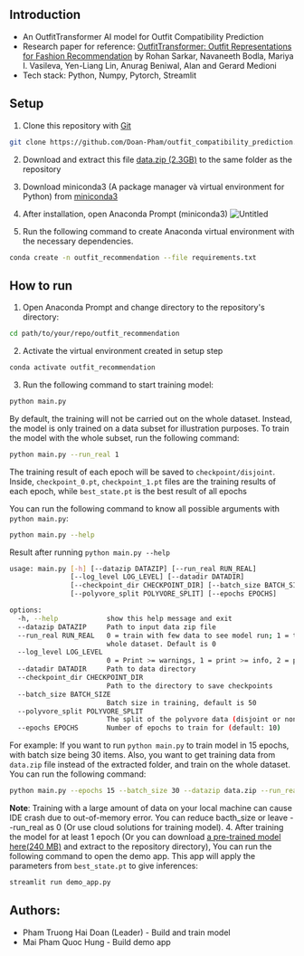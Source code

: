## Introduction
- An OutfitTransformer AI model for Outfit Compatibility Prediction
- Research paper for reference: [OutfitTransformer: Outfit Representations for Fashion Recommendation](https://arxiv.org/abs/2204.04812) by Rohan Sarkar, Navaneeth Bodla, Mariya I. Vasileva, Yen-Liang Lin, Anurag Beniwal, Alan and Gerard Medioni
- Tech stack: Python, Numpy, Pytorch, Streamlit
## Setup
1. Clone this repository with [Git](https://git-scm.com)
```bash
git clone https://github.com/Doan-Pham/outfit_compatibility_prediction.git
```
2. Download and extract this file [data.zip (2.3GB)](https://drive.google.com/file/d/1696cpHFamwTH9ViyUYlPHCvL0X52Ww16/view?usp=sharing) to the same folder as the repository
3. Download miniconda3 (A package manager và virtual environment for Python) from [miniconda3](https://docs.conda.io/projects/miniconda/en/latest/)
4. After installation, open Anaconda Prompt (miniconda3)
![Untitled](https://github.com/Doan-Pham/outfit_recommendation/assets/85011400/c0d78c1b-19a8-44bd-ba78-327e13379994)

5. Run the following command to create Anaconda virtual environment with the necessary dependencies.
```bash
conda create -n outfit_recommendation --file requirements.txt
```

## How to run
1. Open Anaconda Prompt and change directory to the repository's directory:
```bash
cd path/to/your/repo/outfit_recommendation
```
2. Activate the virtual environment created in setup step
```bash
conda activate outfit_recommendation
```

3. Run the following command to start training model:
```bash
python main.py
```
By default, the training will not be carried out on the whole dataset. Instead, the model is only trained on a data subset for illustration purposes. To train the model with the whole subset, run the following command:
```bash
python main.py --run_real 1
```
The training result of each epoch will be saved to `checkpoint/disjoint`. Inside, `checkpoint_0.pt`, `checkpoint_1.pt` files are the training results of each epoch, while  `best_state.pt` is the best result of all epochs

You can run the following command to know all possible arguments with `python main.py`:
```bash
python main.py --help
```
Result after running `python main.py --help`
```bash
usage: main.py [-h] [--datazip DATAZIP] [--run_real RUN_REAL]
               [--log_level LOG_LEVEL] [--datadir DATADIR]
               [--checkpoint_dir CHECKPOINT_DIR] [--batch_size BATCH_SIZE]
               [--polyvore_split POLYVORE_SPLIT] [--epochs EPOCHS]

options:
  -h, --help            show this help message and exit
  --datazip DATAZIP     Path to input data zip file
  --run_real RUN_REAL   0 = train with few data to see model run; 1 = train with    
                        whole dataset. Default is 0
  --log_level LOG_LEVEL
                        0 = Print >= warnings, 1 = print >= info, 2 = print all     
  --datadir DATADIR     Path to data directory
  --checkpoint_dir CHECKPOINT_DIR
                        Path to the directory to save checkpoints
  --batch_size BATCH_SIZE
                        Batch size in training, default is 50
  --polyvore_split POLYVORE_SPLIT
                        The split of the polyvore data (disjoint or nondisjoint)    
  --epochs EPOCHS       Number of epochs to train for (default: 10)
```
For example: If you want to run `python main.py` to train model in 15 epochs, with batch size being 30 items. Also, you want to get training data from `data.zip` file instead of the extracted folder, and train on the whole dataset. You can run the following command:
```bash
python main.py --epochs 15 --batch_size 30 --datazip data.zip --run_real 1
```
**Note**: Training with a large amount of data on your local machine can cause IDE crash due to out-of-memory error. You can reduce bacth_size or leave --run_real as 0 (Or use cloud solutions for training model).
4. After training the model for at least 1 epoch (Or you can download [a pre-trained model here(240 MB)](https://drive.google.com/file/d/1GnA3LGX_bTvWn08k0SPaEzNaxHSSljMn/view?usp=sharing) and extract to the repository directory), You can run the following command to open the demo app. This app will apply the parameters from `best_state.pt` to give inferences:
```bash
streamlit run demo_app.py
```

## Authors:
- Pham Truong Hai Doan (Leader) - Build and train model
- Mai Pham Quoc Hung - Build demo app


